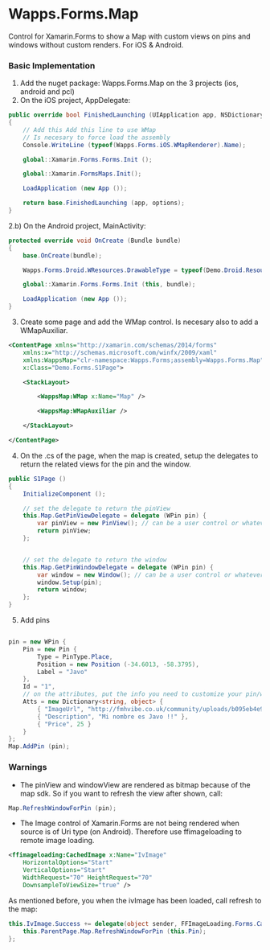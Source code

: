 # Wapps.Forms.Map
Control for Xamarin.Forms to show a Map with custom views on pins and windows without custom renders. For iOS &amp; Android.



### Basic Implementation
1) Add the nuget package: Wapps.Forms.Map on the 3 projects (ios, android and pcl)
2) On the iOS project, AppDelegate:
```c#
public override bool FinishedLaunching (UIApplication app, NSDictionary options)
{
	// Add this Add this line to use WMap
	// Is necesary to force load the assembly
	Console.WriteLine (typeof(Wapps.Forms.iOS.WMapRenderer).Name);

	global::Xamarin.Forms.Forms.Init ();

	global::Xamarin.FormsMaps.Init();

	LoadApplication (new App ());

	return base.FinishedLaunching (app, options);
}
```
2.b) On the Android project, MainActivity:
```c#
protected override void OnCreate (Bundle bundle)
{
	base.OnCreate(bundle);

	Wapps.Forms.Droid.WResources.DrawableType = typeof(Demo.Droid.Resource.Drawable);

	global::Xamarin.Forms.Forms.Init (this, bundle);

	LoadApplication (new App ());
}
```

3) Create some page and add the WMap control. Is necesary also to add a WMapAuxiliar.

```xml
<ContentPage xmlns="http://xamarin.com/schemas/2014/forms"
	xmlns:x="http://schemas.microsoft.com/winfx/2009/xaml"
	xmlns:WappsMap="clr-namespace:Wapps.Forms;assembly=Wapps.Forms.Map"
	x:Class="Demo.Forms.S1Page">

 	<StackLayout>

 		<WappsMap:WMap x:Name="Map" />

 		<WappsMap:WMapAuxiliar />

 	</StackLayout>

</ContentPage>
```

4) On the .cs of the page, when the map is created, setup the delegates to return the related views for the pin and the window.

```c#
public S1Page ()
{
	InitializeComponent ();

	// set the delegate to return the pinView
	this.Map.GetPinViewDelegate = delegate (WPin pin) {
		var pinView = new PinView(); // can be a user control or whatever
		return pinView;
	};


	// set the delegate to return the window
	this.Map.GetPinWindowDelegate = delegate (WPin pin) {
		var window = new Window(); // can be a user control or whatever
		window.Setup(pin);
		return window;
	};			
}
```

5) Add pins
```c#

pin = new WPin {
	Pin = new Pin {
		Type = PinType.Place,
		Position = new Position (-34.6013, -58.3795),
		Label = "Javo"
	},
	Id = "1",
	// on the attributes, put the info you need to customize your pin/window
	Atts = new Dictionary<string, object> {
		{ "ImageUrl", "http://fmhvibe.co.uk/community/uploads/b095eb4e9b8fae5afef6fa79a509a1ab.jpg" },
		{ "Description", "Mi nombre es Javo !!" },
		{ "Price", 25 }
	}
};
Map.AddPin (pin);

```

### Warnings
* The pinView and windowView are rendered as bitmap because of the map sdk. So if you want to refresh the view after shown, call: 
```c#
Map.RefreshWindowForPin (pin);
```
* The Image control of Xamarin.Forms are not being rendered when source is of Uri type (on Android). Therefore use ffimageloading to remote image loading.

```xml
<ffimageloading:CachedImage x:Name="IvImage"
	HorizontalOptions="Start" 
	VerticalOptions="Start"
	WidthRequest="70" HeightRequest="70"
	DownsampleToViewSize="true" />
```
As mentioned before, you when the ivImage has been loaded, call refresh to the map:
```c#
this.IvImage.Success += delegate(object sender, FFImageLoading.Forms.CachedImageEvents.SuccessEventArgs e) {
	this.ParentPage.Map.RefreshWindowForPin (this.Pin);
};
```
